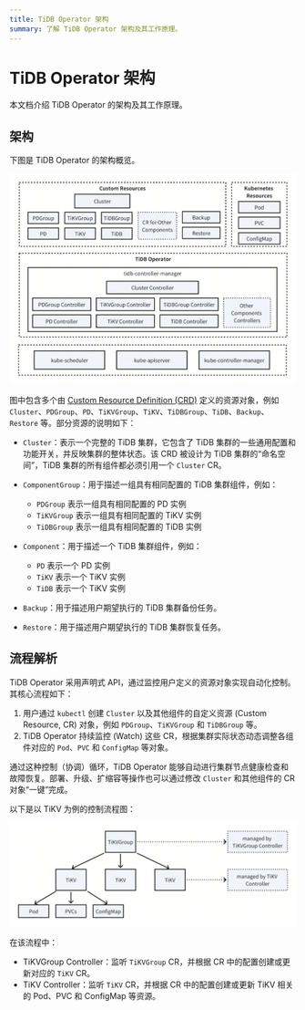 ```yaml
---
title: TiDB Operator 架构
summary: 了解 TiDB Operator 架构及其工作原理。
---
```


# TiDB Operator 架构

本文档介绍 TiDB Operator 的架构及其工作原理。

## 架构

下图是 TiDB Operator 的架构概览。

![TiDB Operator Architecture](/media/tidb-operator-architecture.png)

图中包含多个由 [Custom Resource Definition (CRD)](https://kubernetes.io/zh-cn/docs/concepts/extend-kubernetes/api-extension/custom-resources/) 定义的资源对象，例如 `Cluster`、`PDGroup`、`PD`、`TiKVGroup`、`TiKV`、`TiDBGroup`、`TiDB`、`Backup`、`Restore` 等。部分资源的说明如下：

- `Cluster`：表示一个完整的 TiDB 集群，它包含了 TiDB 集群的一些通用配置和功能开关，并反映集群的整体状态。该 CRD 被设计为 TiDB 集群的“命名空间”，TiDB 集群的所有组件都必须引用一个 `Cluster` CR。
- `ComponentGroup`：用于描述一组具有相同配置的 TiDB 集群组件，例如：

    - `PDGroup` 表示一组具有相同配置的 PD 实例
    - `TiKVGroup` 表示一组具有相同配置的 TiKV 实例
    - `TiDBGroup` 表示一组具有相同配置的 TiDB 实例

- `Component`：用于描述一个 TiDB 集群组件，例如：

    - `PD` 表示一个 PD 实例
    - `TiKV` 表示一个 TiKV 实例
    - `TiDB` 表示一个 TiKV 实例

- `Backup`：用于描述用户期望执行的 TiDB 集群备份任务。
- `Restore`：用于描述用户期望执行的 TiDB 集群恢复任务。

## 流程解析

TiDB Operator 采用声明式 API，通过监控用户定义的资源对象实现自动化控制。其核心流程如下：

1. 用户通过 `kubectl` 创建 `Cluster` 以及其他组件的自定义资源 (Custom Resource, CR) 对象，例如 `PDGroup`、`TiKVGroup` 和 `TiDBGroup` 等。
2. TiDB Operator 持续监控 (Watch) 这些 CR，根据集群实际状态动态调整各组件对应的 `Pod`、`PVC` 和 `ConfigMap` 等对象。

通过这种控制（协调）循环，TiDB Operator 能够自动进行集群节点健康检查和故障恢复。部署、升级、扩缩容等操作也可以通过修改 `Cluster` 和其他组件的 CR 对象“一键”完成。

以下是以 TiKV 为例的控制流程图：

![TiDB Operator Control Flow](/media/tidb-operator-control-flow.png)

在该流程中：

- TiKVGroup Controller：监听 `TiKVGroup` CR，并根据 CR 中的配置创建或更新对应的 `TiKV` CR。
- TiKV Controller：监听 `TiKV` CR，并根据 CR 中的配置创建或更新 TiKV 相关的 Pod、PVC 和 ConfigMap 等资源。
